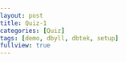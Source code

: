 ```yaml
---
layout: post
title: Quiz-1
categories: [Quiz]
tags: [demo, dbyll, dbtek, setup]
fullview: true
---
```


<!doctype html><html><head><link href="http://fonts.googleapis.com/css?family=Roboto:300&amp;lang=ko" rel="stylesheet" type="text/css"><style>a{color:#333333}body,table,div,ul,li{margin:0;padding:0}body{background-color:transparent;font-family:"Roboto",arial,sans-serif;font-weight:300;}</style><script>(function(){var d=this,e=function(a){var b=typeof a;if("object"==b)if(a){if(a instanceof Array)return"array";if(a instanceof Object)return b;var c=Object.prototype.toString.call(a);if("[object Window]"==c)return"object";if("[object Array]"==c||"number"==typeof a.length&&"undefined"!=typeof a.splice&&"undefined"!=typeof a.propertyIsEnumerable&&!a.propertyIsEnumerable("splice"))return"array";if("[object Function]"==c||"undefined"!=typeof a.call&&"undefined"!=typeof a.propertyIsEnumerable&&!a.propertyIsEnumerable("call"))return"function"}else return"null";else if("function"==b&&"undefined"==typeof a.call)return"object";return b};var g;e:{var h=d.navigator;if(h){var k=h.userAgent;if(k){g=k;break e}}g=""}var l=function(a){return-1!=g.indexOf(a)};var m=l("Opera")||l("OPR"),p=l("Trident")||l("MSIE"),q=l("Gecko")&&-1==g.toLowerCase().indexOf("webkit")&&!(l("Trident")||l("MSIE")),r=-1!=g.toLowerCase().indexOf("webkit");(function(){var a="",b;if(m&&d.opera)return a=d.opera.version,"function"==e(a)?a():a;q?b=/rv\:([^\);]+)(\)|;)/:p?b=/\b(?:MSIE|rv)[: ]([^\);]+)(\)|;)/:r&&(b=/WebKit\/(\S+)/);b&&(a=(a=b.exec(g))?a[1]:"");return p&&(b=(b=d.document)?b.documentMode:void 0,b>parseFloat(a))?String(b):a})();var s={};window.ss=function(a){void 0!==s[a]?s[a]++:s[a]=1;var b=document.getElementById(a),c=s[a];if(window.css)css(a,"nm",c,void 0,void 0);else if(b){a=b.href;var f=a.indexOf("&nm=");if(0>f)c=a+"&nm="+c;else var f=f+4,n=a.indexOf("&",f),c=0<=n?a.substring(0,f)+c+a.substring(n):a.substring(0,f)+c;b.href=2E3<c.length?a:c}};})();(function(){var d=this,e=function(a){var b=typeof a;if("object"==b)if(a){if(a instanceof Array)return"array";if(a instanceof Object)return b;var c=Object.prototype.toString.call(a);if("[object Window]"==c)return"object";if("[object Array]"==c||"number"==typeof a.length&&"undefined"!=typeof a.splice&&"undefined"!=typeof a.propertyIsEnumerable&&!a.propertyIsEnumerable("splice"))return"array";if("[object Function]"==c||"undefined"!=typeof a.call&&"undefined"!=typeof a.propertyIsEnumerable&&!a.propertyIsEnumerable("call"))return"function"}else return"null";else if("function"==b&&"undefined"==typeof a.call)return"object";return b};var f;n:{var g=d.navigator;if(g){var h=g.userAgent;if(h){f=h;break n}}f=""}var k=function(a){return-1!=f.indexOf(a)};var l=k("Opera")||k("OPR"),m=k("Trident")||k("MSIE"),q=k("Gecko")&&-1==f.toLowerCase().indexOf("webkit")&&!(k("Trident")||k("MSIE")),r=-1!=f.toLowerCase().indexOf("webkit");(function(){var a="",b;if(l&&d.opera)return a=d.opera.version,"function"==e(a)?a():a;q?b=/rv\:([^\);]+)(\)|;)/:m?b=/\b(?:MSIE|rv)[: ]([^\);]+)(\)|;)/:r&&(b=/WebKit\/(\S+)/);b&&(a=(a=b.exec(f))?a[1]:"");return m&&(b=(b=d.document)?b.documentMode:void 0,b>parseFloat(a))?String(b):a})();var s={},t=function(a,b){void 0!==s[a]||(s[a]=[]);var c=s[a][b];c||(s[a][b]=!0);if(!c)if(c=document.getElementById(a),window.css)css(a,"nb",b,!0,void 0);else if(c){var n=c.href,p=n+("&nb="+b);c.href=2E3<p.length?n:p}};window.cll=function(a,b){t(a,b||1)};window.clb=function(a){t(a,2)};window.clh=function(a,b){t(a,b||0)};})();(function(){var h=function(a,e,b,f,g){if(g)b=a+("&"+e+"="+b);else{var c="&"+e+"=",d=a.indexOf(c);0>d?b=a+c+b:(d+=c.length,c=a.indexOf("&",d),b=0<=c?a.substring(0,d)+b+a.substring(c):a.substring(0,d)+b)}return 2E3<b.length?void 0!==f?h(a,e,f,void 0,g):a:b};window.bgz=function(a){if(a=document.getElementById(a))a.href=h(a.href,"bg","10")};})();(function(){var d=this,e=function(a){var b=typeof a;if("object"==b)if(a){if(a instanceof Array)return"array";if(a instanceof Object)return b;var c=Object.prototype.toString.call(a);if("[object Window]"==c)return"object";if("[object Array]"==c||"number"==typeof a.length&&"undefined"!=typeof a.splice&&"undefined"!=typeof a.propertyIsEnumerable&&!a.propertyIsEnumerable("splice"))return"array";if("[object Function]"==c||"undefined"!=typeof a.call&&"undefined"!=typeof a.propertyIsEnumerable&&!a.propertyIsEnumerable("call"))return"function"}else return"null";else if("function"==b&&"undefined"==typeof a.call)return"object";return b};var g;e:{var h=d.navigator;if(h){var k=h.userAgent;if(k){g=k;break e}}g=""}var l=function(a){return-1!=g.indexOf(a)};var m=l("Opera")||l("OPR"),p=l("Trident")||l("MSIE"),q=l("Gecko")&&-1==g.toLowerCase().indexOf("webkit")&&!(l("Trident")||l("MSIE")),r=-1!=g.toLowerCase().indexOf("webkit");(function(){var a="",b;if(m&&d.opera)return a=d.opera.version,"function"==e(a)?a():a;q?b=/rv\:([^\);]+)(\)|;)/:p?b=/\b(?:MSIE|rv)[: ]([^\);]+)(\)|;)/:r&&(b=/WebKit\/(\S+)/);b&&(a=(a=b.exec(g))?a[1]:"");return p&&(b=(b=d.document)?b.documentMode:void 0,b>parseFloat(a))?String(b):a})();var s=[0,2,1],t=null;document.addEventListener&&document.addEventListener("mousedown",function(a){t=a},!0);window.mb=function(a){if(a){var b=window.event||t;if(b){var c;(c=b.which?1<<s[b.which-1]:b.button)&&b.shiftKey&&(c|=8);c&&b.altKey&&(c|=16);c&&b.ctrlKey&&(c|=32);if(c)if(window.css)css(a.id,"mb",c,void 0,void 0);else if(a){var b=a.href,f=b.indexOf("&mb=");if(0>f)c=b+"&mb="+c;else{var f=f+4,n=b.indexOf("&",f);c=0<=n?b.substring(0,f)+c+b.substring(n):b.substring(0,f)+c}a.href=2E3<c.length?b:c}}}};})();(function(){var c=function(a,e,h){var b=document;b.addEventListener?b.addEventListener(a,e,h||!1):b.attachEvent&&b.attachEvent("on"+a,e)};var d,f=!1,g=!1;c("mousedown",function(){f=!0});c("keydown",function(){g=!0});document.addEventListener&&c("click",function(a){d=a},!0);window.accbk=function(){var a=d?d:window.event;return a?f||g?!1:(a.preventDefault?a.preventDefault():a.returnValue=!1,!0):!1};})();function st(id) {var a = document.getElementById(id);if (a) {mb(a);}bgz(id);}function ha(a,x){  clh(a,x);if (accbk()) return;bgz(a);}function hb(u) {return bgy(u);}function ca(a) {clb(a,x);bgz(a);window.open(document.getElementById(a).href);}function ia(a,e,x) {if (accbk()) return;cll(a,x);bgz(a);}function ga(o,e,x) {if (document.getElementById) {var a=o.id.substring(1),p="",r="",g=e.target,t,f,h;if (g) {t=g.id;f=g.parentNode;if (f) {p=f.id;h=f.parentNode;if (h)r=h.id;}} else {h=e.srcElement;f=h.parentNode;if (f)p=f.id;t=h.id;}if (t==a||p==a||r==a)return true;ia(a,e,x);window.open(document.getElementById(a).href);}}</script><script type="text/javascript">document.ontouchmove = function(e) {e.preventDefault();}</script><script>(function(){var h,k=this,aa=function(a){var b=typeof a;if("object"==b)if(a){if(a instanceof Array)return"array";if(a instanceof Object)return b;var c=Object.prototype.toString.call(a);if("[object Window]"==c)return"object";if("[object Array]"==c||"number"==typeof a.length&&"undefined"!=typeof a.splice&&"undefined"!=typeof a.propertyIsEnumerable&&!a.propertyIsEnumerable("splice"))return"array";if("[object Function]"==c||"undefined"!=typeof a.call&&"undefined"!=typeof a.propertyIsEnumerable&&!a.propertyIsEnumerable("call"))return"function"}else return"null";else if("function"==b&&"undefined"==typeof a.call)return"object";return b},m=function(a){return"string"==typeof a},p=function(a){return"function"==aa(a)},ba=function(a,b,c){return a.call.apply(a.bind,arguments)},da=function(a,b,c){if(!a)throw Error();if(2<arguments.length){var d=Array.prototype.slice.call(arguments,2);return function(){var c=Array.prototype.slice.call(arguments);Array.prototype.unshift.apply(c,d);return a.apply(b,c)}}return function(){return a.apply(b,arguments)}},q=function(a,b,c){q=Function.prototype.bind&&-1!=Function.prototype.bind.toString().indexOf("native code")?ba:da;return q.apply(null,arguments)},ea=function(a,b){var c=Array.prototype.slice.call(arguments,1);return function(){var b=c.slice();b.push.apply(b,arguments);return a.apply(this,b)}},fa=function(a,b){var c=a.split("."),d=k;c[0]in d||!d.execScript||d.execScript("var "+c[0]);for(var e;c.length&&(e=c.shift());)c.length||void 0===b?d=d[e]?d[e]:d[e]={}:d[e]=b},s=function(a,b){function c(){}c.prototype=b.prototype;a.Fa=b.prototype;a.prototype=new c;a.Xa=function(a,c,f){return b.prototype[c].apply(a,Array.prototype.slice.call(arguments,2))}};var ja=String.prototype.trim?function(a){return a.trim()}:function(a){return a.replace(/^[\s\xa0]+|[\s\xa0]+$/g,"")},ka=function(a,b){return a<b?-1:a>b?1:0};var la=function(a){this.j=a||[]},ma=function(a){this.j=a||[]},na=function(a){this.j=a||[]},t=function(a){a=a.j[3];return null!=a?a:!1},oa=new ma,pa=function(a){return(a=a.j[5])?new ma(a):oa},qa=function(a){a=a.j[4];return null!=a?a:""};var u=Array.prototype,ra=u.indexOf?function(a,b,c){return u.indexOf.call(a,b,c)}:function(a,b,c){c=null==c?0:0>c?Math.max(0,a.length+c):c;if(m(a))return m(b)&&1==b.length?a.indexOf(b,c):-1;for(;c<a.length;c++)if(c in a&&a[c]===b)return c;return-1},sa=u.forEach?function(a,b,c){u.forEach.call(a,b,c)}:function(a,b,c){for(var d=a.length,e=m(a)?a.split(""):a,f=0;f<d;f++)f in e&&b.call(c,e[f],f,a)},ta=function(a){return u.concat.apply(u,arguments)},ua=function(a){var b=a.length;if(0<b){for(var c=Array(b),d=0;d<b;d++)c[d]=a[d];return c}return[]};var va=function(a){va[" "](a);return a};va[" "]=function(){};var wa=function(a,b){for(var c in a)b.call(void 0,a[c],c,a)},xa="constructor hasOwnProperty isPrototypeOf propertyIsEnumerable toLocaleString toString valueOf".split(" "),ya=function(a,b){for(var c,d,e=1;e<arguments.length;e++){d=arguments[e];for(c in d)a[c]=d[c];for(var f=0;f<xa.length;f++)c=xa[f],Object.prototype.hasOwnProperty.call(d,c)&&(a[c]=d[c])}};var v;i:{var za=k.navigator;if(za){var Aa=za.userAgent;if(Aa){v=Aa;break i}}v=""}var w=function(a){return-1!=v.indexOf(a)};var Ba=w("Opera")||w("OPR"),x=w("Trident")||w("MSIE"),y=w("Gecko")&&-1==v.toLowerCase().indexOf("webkit")&&!(w("Trident")||w("MSIE")),z=-1!=v.toLowerCase().indexOf("webkit"),Ca=v,Da=!!Ca&&-1!=Ca.indexOf("Android"),Ea=function(){var a=k.document;return a?a.documentMode:void 0},Fa=function(){var a="",b;if(Ba&&k.opera)return a=k.opera.version,p(a)?a():a;y?b=/rv\:([^\);]+)(\)|;)/:x?b=/\b(?:MSIE|rv)[: ]([^\);]+)(\)|;)/:z&&(b=/WebKit\/(\S+)/);b&&(a=(a=b.exec(v))?a[1]:"");return x&&(b=Ea(),b>parseFloat(a))?String(b):a}(),Ga={},A=function(a){var b;if(!(b=Ga[a])){b=0;for(var c=ja(String(Fa)).split("."),d=ja(String(a)).split("."),e=Math.max(c.length,d.length),f=0;0==b&&f<e;f++){var g=c[f]||"",l=d[f]||"",n=RegExp("(\\d*)(\\D*)","g"),r=RegExp("(\\d*)(\\D*)","g");do{var T=n.exec(g)||["","",""],U=r.exec(l)||["","",""];if(0==T[0].length&&0==U[0].length)break;b=ka(0==T[1].length?0:parseInt(T[1],10),0==U[1].length?0:parseInt(U[1],10))||ka(0==T[2].length,0==U[2].length)||ka(T[2],U[2])}while(0==b)}b=Ga[a]=0<=b}return b},Ha=k.document,Ia=Ha&&x?Ea()||("CSS1Compat"==Ha.compatMode?parseInt(Fa,10):5):void 0;var Ja=!x||x&&9<=Ia,Ka=x&&!A("9");!z||A("528");y&&A("1.9b")||x&&A("8")||Ba&&A("9.5")||z&&A("528");y&&!A("8")||x&&A("9");var La=function(){this.za=this.za;this.Ha=this.Ha};La.prototype.za=!1;var B=function(a,b){this.type=a;this.currentTarget=this.target=b;this.defaultPrevented=this.P=!1;this.ra=!0};B.prototype.preventDefault=function(){this.defaultPrevented=!0;this.ra=!1};var C=function(a,b){B.call(this,a?a.type:"");this.relatedTarget=this.currentTarget=this.target=null;this.charCode=this.keyCode=this.button=this.screenY=this.screenX=this.clientY=this.clientX=this.offsetY=this.offsetX=0;this.metaKey=this.shiftKey=this.altKey=this.ctrlKey=!1;this.Aa=this.state=null;if(a){var c=this.type=a.type;this.target=a.target||a.srcElement;this.currentTarget=b;var d=a.relatedTarget;if(d){if(y){var e;i:{try{va(d.nodeName);e=!0;break i}catch(f){}e=!1}e||(d=null)}}else"mouseover"==c?d=a.fromElement:"mouseout"==c&&(d=a.toElement);this.relatedTarget=d;this.offsetX=z||void 0!==a.offsetX?a.offsetX:a.layerX;this.offsetY=z||void 0!==a.offsetY?a.offsetY:a.layerY;this.clientX=void 0!==a.clientX?a.clientX:a.pageX;this.clientY=void 0!==a.clientY?a.clientY:a.pageY;this.screenX=a.screenX||0;this.screenY=a.screenY||0;this.button=a.button;this.keyCode=a.keyCode||0;this.charCode=a.charCode||("keypress"==c?a.keyCode:0);this.ctrlKey=a.ctrlKey;this.altKey=a.altKey;this.shiftKey=a.shiftKey;this.metaKey=a.metaKey;this.state=a.state;this.Aa=a;a.defaultPrevented&&this.preventDefault()}};s(C,B);C.prototype.preventDefault=function(){C.Fa.preventDefault.call(this);var a=this.Aa;if(a.preventDefault)a.preventDefault();else if(a.returnValue=!1,Ka)try{if(a.ctrlKey||112<=a.keyCode&&123>=a.keyCode)a.keyCode=-1}catch(b){}};var D="closure_listenable_"+(1E6*Math.random()|0),Ma=0;var Na=function(a,b,c,d,e){this.J=a;this.Y=null;this.src=b;this.type=c;this.T=!!d;this.W=e;this.key=++Ma;this.L=this.V=!1},Oa=function(a){a.L=!0;a.J=null;a.Y=null;a.src=null;a.W=null};var E=function(a){this.src=a;this.o={};this.Z=0};E.prototype.add=function(a,b,c,d,e){var f=a.toString();a=this.o[f];a||(a=this.o[f]=[],this.Z++);var g=Pa(a,b,d,e);-1<g?(b=a[g],c||(b.V=!1)):(b=new Na(b,this.src,f,!!d,e),b.V=c,a.push(b));return b};E.prototype.remove=function(a,b,c,d){a=a.toString();if(!(a in this.o))return!1;var e=this.o[a];b=Pa(e,b,c,d);return-1<b?(Oa(e[b]),u.splice.call(e,b,1),0==e.length&&(delete this.o[a],this.Z--),!0):!1};var Qa=function(a,b){var c=b.type;if(c in a.o){var d=a.o[c],e=ra(d,b),f;(f=0<=e)&&u.splice.call(d,e,1);f&&(Oa(b),0==a.o[c].length&&(delete a.o[c],a.Z--))}};E.prototype.oa=function(a,b,c,d){a=this.o[a.toString()];var e=-1;a&&(e=Pa(a,b,c,d));return-1<e?a[e]:null};var Pa=function(a,b,c,d){for(var e=0;e<a.length;++e){var f=a[e];if(!f.L&&f.J==b&&f.T==!!c&&f.W==d)return e}return-1};var Ra="closure_lm_"+(1E6*Math.random()|0),Sa={},Ta=0,Ua=function(a,b,c,d,e){if("array"==aa(b))for(var f=0;f<b.length;f++)Ua(a,b[f],c,d,e);else if(c=Va(c),a&&a[D])a.listen(b,c,d,e);else{if(!b)throw Error("Invalid event type");var f=!!d,g=Wa(a);g||(a[Ra]=g=new E(a));c=g.add(b,c,!1,d,e);c.Y||(d=Xa(),c.Y=d,d.src=a,d.J=c,a.addEventListener?a.addEventListener(b.toString(),d,f):a.attachEvent(Ya(b.toString()),d),Ta++)}},Xa=function(){var a=Za,b=Ja?function(c){return a.call(b.src,b.J,c)}:function(c){c=a.call(b.src,b.J,c);if(!c)return c};return b},$a=function(a,b,c,d,e){if("array"==aa(b))for(var f=0;f<b.length;f++)$a(a,b[f],c,d,e);else c=Va(c),a&&a[D]?a.unlisten(b,c,d,e):a&&(a=Wa(a))&&(b=a.oa(b,c,!!d,e))&&ab(b)},ab=function(a){if("number"!=typeof a&&a&&!a.L){var b=a.src;if(b&&b[D])Qa(b.N,a);else{var c=a.type,d=a.Y;b.removeEventListener?b.removeEventListener(c,d,a.T):b.detachEvent&&b.detachEvent(Ya(c),d);Ta--;(c=Wa(b))?(Qa(c,a),0==c.Z&&(c.src=null,b[Ra]=null)):Oa(a)}}},Ya=function(a){return a in Sa?Sa[a]:Sa[a]="on"+a},cb=function(a,b,c,d){var e=1;if(a=Wa(a))if(b=a.o[b.toString()])for(b=b.concat(),a=0;a<b.length;a++){var f=b[a];f&&f.T==c&&!f.L&&(e&=!1!==bb(f,d))}return Boolean(e)},bb=function(a,b){var c=a.J,d=a.W||a.src;a.V&&ab(a);return c.call(d,b)},Za=function(a,b){if(a.L)return!0;if(!Ja){var c;if(!(c=b))i:{c=["window","event"];for(var d=k,e;e=c.shift();)if(null!=d[e])d=d[e];else{c=null;break i}c=d}e=c;c=new C(e,this);d=!0;if(!(0>e.keyCode||void 0!=e.returnValue)){i:{var f=!1;if(0==e.keyCode)try{e.keyCode=-1;break i}catch(g){f=!0}if(f||void 0==e.returnValue)e.returnValue=!0}e=[];for(f=c.currentTarget;f;f=f.parentNode)e.push(f);for(var f=a.type,l=e.length-1;!c.P&&0<=l;l--)c.currentTarget=e[l],d&=cb(e[l],f,!0,c);for(l=0;!c.P&&l<e.length;l++)c.currentTarget=e[l],d&=cb(e[l],f,!1,c)}return d}return bb(a,new C(b,this))},Wa=function(a){a=a[Ra];return a instanceof E?a:null},db="__closure_events_fn_"+(1E9*Math.random()>>>0),Va=function(a){if(p(a))return a;a[db]||(a[db]=function(b){return a.handleEvent(b)});return a[db]};var F=function(){La.call(this);this.N=new E(this);this.Da=this;this.ya=null};s(F,La);F.prototype[D]=!0;h=F.prototype;h.addEventListener=function(a,b,c,d){Ua(this,a,b,c,d)};h.removeEventListener=function(a,b,c,d){$a(this,a,b,c,d)};h.dispatchEvent=function(a){var b,c=this.ya;if(c)for(b=[];c;c=c.ya)b.push(c);var c=this.Da,d=a.type||a;if(m(a))a=new B(a,c);else if(a instanceof B)a.target=a.target||c;else{var e=a;a=new B(d,c);ya(a,e)}var e=!0,f;if(b)for(var g=b.length-1;!a.P&&0<=g;g--)f=a.currentTarget=b[g],e=G(f,d,!0,a)&&e;a.P||(f=a.currentTarget=c,e=G(f,d,!0,a)&&e,a.P||(e=G(f,d,!1,a)&&e));if(b)for(g=0;!a.P&&g<b.length;g++)f=a.currentTarget=b[g],e=G(f,d,!1,a)&&e;return e};h.listen=function(a,b,c,d){return this.N.add(String(a),b,!1,c,d)};h.unlisten=function(a,b,c,d){return this.N.remove(String(a),b,c,d)};var G=function(a,b,c,d){b=a.N.o[String(b)];if(!b)return!0;b=b.concat();for(var e=!0,f=0;f<b.length;++f){var g=b[f];if(g&&!g.L&&g.T==c){var l=g.J,n=g.W||g.src;g.V&&Qa(a.N,g);e=!1!==l.call(n,d)&&e}}return e&&0!=d.ra};F.prototype.oa=function(a,b,c,d){return this.N.oa(String(a),b,c,d)};var H=function(a,b,c,d){a.addEventListener?a.addEventListener(b,c,d||!1):a.attachEvent&&a.attachEvent("on"+b,c)},eb=function(a,b,c,d){a.removeEventListener?a.removeEventListener(b,c,d||!1):a.detachEvent&&a.detachEvent("on"+b,c)};var fb=function(a,b){var c=window;c.google_image_requests||(c.google_image_requests=[]);var d=c.document.createElement("img");if(b){var e=function(){b();eb(d,"load",e);eb(d,"error",e)};H(d,"load",e);H(d,"error",e)}d.src=a;c.google_image_requests.push(d)};var gb=window;var ib=function(a,b,c,d,e,f){var g;if(document.createEvent)g=document.createEvent("MouseEvents"),g.initMouseEvent(b,!0,!0,null,0,0,0,0,0,d,!1,e,f,c,null);else if(document.createEventObject)g=document.createEventObject(),g.Sa="on"+b,g.button=c,g.ctrlKey=d,g.shiftKey=e,g.metaKey=f;else return!1;document.createEvent?a.dispatchEvent(g):a.fireEvent(g.Sa,g);return!0},jb=function(a){a.preventDefault?a.preventDefault():a.returnValue=!1};var kb=function(a){k.setTimeout(function(){throw a;},0)},lb,nb=function(){var a=k.MessageChannel;"undefined"===typeof a&&"undefined"!==typeof window&&window.postMessage&&window.addEventListener&&(a=function(){var a=document.createElement("iframe");a.style.display="none";a.src="";document.documentElement.appendChild(a);var b=a.contentWindow,a=b.document;a.open();a.write("");a.close();var c="callImmediate"+Math.random(),d="file:"==b.location.protocol?"*":b.location.protocol+"//"+b.location.host,a=q(function(a){if(("*"==d||a.origin==d)&&a.data==c)this.port1.onmessage()},this);b.addEventListener("message",a,!1);this.port1={};this.port2={postMessage:function(){b.postMessage(c,d)}}});if("undefined"!==typeof a&&!w("Trident")&&!w("MSIE")){var b=new a,c={},d=c;b.port1.onmessage=function(){if(void 0!==c.next){c=c.next;var a=c.Ba;c.Ba=null;a()}};return function(a){d.next={Ba:a};d=d.next;b.port2.postMessage(0)}}return"undefined"!==typeof document&&"onreadystatechange"in document.createElement("script")?function(a){var b=document.createElement("script");b.onreadystatechange=function(){b.onreadystatechange=null;b.parentNode.removeChild(b);b=null;a();a=null};document.documentElement.appendChild(b)}:function(a){k.setTimeout(a,0)}};var tb=function(a,b){ob||pb();qb||(ob(),qb=!0);rb.push(new sb(a,b))},ob,pb=function(){if(k.Promise&&k.Promise.resolve){var a=k.Promise.resolve();ob=function(){a.then(ub)}}else ob=function(){var a=ub;!p(k.setImmediate)||k.Window&&k.Window.prototype.setImmediate==k.setImmediate?(lb||(lb=nb()),lb(a)):k.setImmediate(a)}},qb=!1,rb=[],ub=function(){for(;rb.length;){var a=rb;rb=[];for(var b=0;b<a.length;b++){var c=a[b];try{c.Ua.call(c.scope)}catch(d){kb(d)}}}qb=!1},sb=function(a,b){this.Ua=a;this.scope=b};var J=function(a,b){this.B=0;this.sa=void 0;this.C=this.ta=null;this.$=this.la=!1;try{var c=this;a.call(b,function(a){I(c,2,a)},function(a){I(c,3,a)})}catch(d){I(this,3,d)}},vb=function(a){return new J(function(b,c){a.length||b(void 0);for(var d=0,e;e=a[d];d++)e.then(b,c)})},wb=function(a){return new J(function(b,c){var d=a.length,e=[];if(d)for(var f=function(a,c){d--;e[a]=c;0==d&&b(e)},g=function(a){c(a)},l=0,n;n=a[l];l++)n.then(ea(f,l),g);else b(e)})};J.prototype.then=function(a,b,c){return xb(this,p(a)?a:null,p(b)?b:null,c)};J.prototype.then=J.prototype.then;J.prototype.$goog_Thenable=!0;var zb=function(a,b){a.C&&a.C.length||2!=a.B&&3!=a.B||yb(a);a.C||(a.C=[]);a.C.push(b)},xb=function(a,b,c,d){var e={na:null,ua:null,va:null};e.na=new J(function(a,g){e.ua=b?function(c){try{var e=b.call(d,c);a(e)}catch(r){g(r)}}:a;e.va=c?function(b){try{var e=c.call(d,b);a(e)}catch(r){g(r)}}:g});e.na.ta=a;zb(a,e);return e.na};J.prototype.wa=function(a){this.B=0;I(this,2,a)};J.prototype.xa=function(a){this.B=0;I(this,3,a)};var I=function(a,b,c){if(0==a.B){if(a==c)b=3,c=new TypeError("Promise cannot resolve to itself");else{var d;if(c)try{d=!!c.$goog_Thenable}catch(e){d=!1}else d=!1;if(d){a.B=1;c.then(a.wa,a.xa,a);return}d=typeof c;if("object"==d&&null!=c||"function"==d)try{var f=c.then;if(p(f)){Ab(a,c,f);return}}catch(g){b=3,c=g}}a.sa=c;a.B=b;yb(a);3!=b||Bb(a,c)}},Ab=function(a,b,c){a.B=1;var d=!1,e=function(b){d||(d=!0,a.wa(b))},f=function(b){d||(d=!0,a.xa(b))};try{c.call(b,e,f)}catch(g){f(g)}},yb=function(a){a.la||(a.la=!0,tb(a.Ga,a))};J.prototype.Ga=function(){for(;this.C&&this.C.length;){var a=this.C;this.C=[];for(var b=0;b<a.length;b++){var c=a[b],d=this.sa;if(2==this.B)c.ua(d);else{for(var e=void 0,e=this;e&&e.$;e=e.ta)e.$=!1;c.va(d)}}}this.la=!1};var Bb=function(a,b){a.$=!0;tb(function(){a.$&&Cb.call(null,b)})},Cb=kb;!y&&!x||x&&x&&9<=Ia||y&&A("1.9.1");x&&A("9");var Db=function(a,b,c){var d=document;c=c||d;var e=a&&"*"!=a?a.toUpperCase():"";if(c.querySelectorAll&&c.querySelector&&(e||b))return c.querySelectorAll(e+(b?"."+b:""));if(b&&c.getElementsByClassName){a=c.getElementsByClassName(b);if(e){c={};for(var f=d=0,g;g=a[f];f++)e==g.nodeName&&(c[d++]=g);c.length=d;return c}return a}a=c.getElementsByTagName(e||"*");if(b){c={};for(f=d=0;g=a[f];f++){var e=g.className,l;if(l="function"==typeof e.split)l=0<=ra(e.split(/\s+/),b);l&&(c[d++]=g)}c.length=d;return c}return a};var Eb=function(a,b,c){var d="mouseenter_custom"==b,e=K(b);return function(f){f||(f=window.event);if(f.type==e){if("mouseenter_custom"==b||"mouseleave_custom"==b){var g;if(g=d?f.relatedTarget||f.fromElement:f.relatedTarget||f.toElement)for(var l=0;l<a.length;l++){var n;n=a[l];var r=g;if(n.contains&&1==r.nodeType)n=n==r||n.contains(r);else if("undefined"!=typeof n.compareDocumentPosition)n=n==r||Boolean(n.compareDocumentPosition(r)&16);else{for(;r&&n!=r;)r=r.parentNode;n=r==n}if(n)return}}c(f)}}},K=function(a){return"mouseenter_custom"==a?"mouseover":"mouseleave_custom"==a?"mouseout":a};var Fb=function(a,b,c,d,e){if(e)c=a+("&"+b+"="+c);else{var f="&"+b+"=",g=a.indexOf(f);0>g?c=a+f+c:(g+=f.length,f=a.indexOf("&",g),c=0<=f?a.substring(0,g)+c+a.substring(f):a.substring(0,g)+c)}return 2E3<c.length?void 0!==d?Fb(a,b,d,void 0,e):a:c};var Gb="StopIteration"in k?k.StopIteration:Error("StopIteration"),Hb=function(){};Hb.prototype.next=function(){throw Gb;};Hb.prototype.Ra=function(){return this};var L=function(a,b){this.s={};this.l=[];this.X=this.k=0;var c=arguments.length;if(1<c){if(c%2)throw Error("Uneven number of arguments");for(var d=0;d<c;d+=2)this.set(arguments[d],arguments[d+1])}else if(a){var e;if(a instanceof L)e=a.R(),d=a.K();else{var c=[],f=0;for(e in a)c[f++]=e;e=c;c=[];f=0;for(d in a)c[f++]=a[d];d=c}for(c=0;c<e.length;c++)this.set(e[c],d[c])}};L.prototype.K=function(){Ib(this);for(var a=[],b=0;b<this.l.length;b++)a.push(this.s[this.l[b]]);return a};L.prototype.R=function(){Ib(this);return this.l.concat()};L.prototype.S=function(a){return M(this.s,a)};L.prototype.remove=function(a){return M(this.s,a)?(delete this.s[a],this.k--,this.X++,this.l.length>2*this.k&&Ib(this),!0):!1};var Ib=function(a){if(a.k!=a.l.length){for(var b=0,c=0;b<a.l.length;){var d=a.l[b];M(a.s,d)&&(a.l[c++]=d);b++}a.l.length=c}if(a.k!=a.l.length){for(var e={},c=b=0;b<a.l.length;)d=a.l[b],M(e,d)||(a.l[c++]=d,e[d]=1),b++;a.l.length=c}};h=L.prototype;h.get=function(a,b){return M(this.s,a)?this.s[a]:b};h.set=function(a,b){M(this.s,a)||(this.k++,this.l.push(a),this.X++);this.s[a]=b};h.forEach=function(a,b){for(var c=this.R(),d=0;d<c.length;d++){var e=c[d],f=this.get(e);a.call(b,f,e,this)}};h.clone=function(){return new L(this)};h.Ra=function(a){Ib(this);var b=0,c=this.l,d=this.s,e=this.X,f=this,g=new Hb;g.next=function(){for(;;){if(e!=f.X)throw Error("The map has changed since the iterator was created");if(b>=c.length)throw Gb;var g=c[b++];return a?g:d[g]}};return g};var M=function(a,b){return Object.prototype.hasOwnProperty.call(a,b)};var Jb=/^(?:([^:/?#.]+):)?(?:\/\/(?:([^/?#]*)@)?([^/#?]*?)(?::([0-9]+))?(?=[/#?]|$))?([^?#]+)?(?:\?([^#]*))?(?:#(.*))?$/,Lb=function(a){if(Kb){Kb=!1;var b=k.location;if(b){var c=b.href;if(c&&(c=(c=Lb(c)[3]||null)?decodeURI(c):c)&&c!=b.hostname)throw Kb=!0,Error();}}return a.match(Jb)},Kb=z;var N=function(a,b){var c;if(a instanceof N)this.m=void 0!==b?b:a.m,Mb(this,a.F),c=a.I,O(this),this.I=c,Nb(this,a.G),Ob(this,a.M),c=a.q,O(this),this.q=c,Pb(this,a.v.clone()),c=a.H,O(this),this.H=c;else if(a&&(c=Lb(String(a)))){this.m=!!b;Mb(this,c[1]||"",!0);var d=c[2]||"";O(this);this.I=P(d);Nb(this,c[3]||"",!0);Ob(this,c[4]);d=c[5]||"";O(this);this.q=P(d,!0);Pb(this,c[6]||"",!0);c=c[7]||"";O(this);this.H=P(c)}else this.m=!!b,this.v=new Q(null,0,this.m)};h=N.prototype;h.F="";h.I="";h.G="";h.M=null;h.q="";h.H="";h.Va=!1;h.m=!1;h.toString=function(){var a=[],b=this.F;b&&a.push(Qb(b,Rb,!0),":");if(b=this.G){a.push("//");var c=this.I;c&&a.push(Qb(c,Rb,!0),"@");a.push(encodeURIComponent(String(b)).replace(/%25([0-9a-fA-F]{2})/g,"%$1"));b=this.M;null!=b&&a.push(":",String(b))}if(b=this.q)this.G&&"/"!=b.charAt(0)&&a.push("/"),a.push(Qb(b,"/"==b.charAt(0)?Sb:Tb,!0));(b=this.v.toString())&&a.push("?",b);(b=this.H)&&a.push("#",Qb(b,Ub));return a.join("")};h.resolve=function(a){var b=this.clone(),c=!!a.F;c?Mb(b,a.F):c=!!a.I;if(c){var d=a.I;O(b);b.I=d}else c=!!a.G;c?Nb(b,a.G):c=null!=a.M;d=a.q;if(c)Ob(b,a.M);else if(c=!!a.q){if("/"!=d.charAt(0))if(this.G&&!this.q)d="/"+d;else{var e=b.q.lastIndexOf("/");-1!=e&&(d=b.q.substr(0,e+1)+d)}e=d;if(".."==e||"."==e)d="";else if(-1!=e.indexOf("./")||-1!=e.indexOf("/.")){for(var d=0==e.lastIndexOf("/",0),e=e.split("/"),f=[],g=0;g<e.length;){var l=e[g++];"."==l?d&&g==e.length&&f.push(""):".."==l?((1<f.length||1==f.length&&""!=f[0])&&f.pop(),d&&g==e.length&&f.push("")):(f.push(l),d=!0)}d=f.join("/")}else d=e}c?(O(b),b.q=d):c=""!==a.v.toString();c?Pb(b,P(a.v.toString())):c=!!a.H;c&&(a=a.H,O(b),b.H=a);return b};h.clone=function(){return new N(this)};var Mb=function(a,b,c){O(a);a.F=c?P(b,!0):b;a.F&&(a.F=a.F.replace(/:$/,""))},Nb=function(a,b,c){O(a);a.G=c?P(b,!0):b},Ob=function(a,b){O(a);if(b){b=Number(b);if(isNaN(b)||0>b)throw Error("Bad port number "+b);a.M=b}else a.M=null},Pb=function(a,b,c){O(a);b instanceof Q?(a.v=b,a.v.ma(a.m)):(c||(b=Qb(b,Vb)),a.v=new Q(b,0,a.m))},O=function(a){if(a.Va)throw Error("Tried to modify a read-only Uri");};N.prototype.ma=function(a){this.m=a;this.v&&this.v.ma(a);return this};var P=function(a,b){return a?b?decodeURI(a):decodeURIComponent(a):""},Qb=function(a,b,c){return m(a)?(a=encodeURI(a).replace(b,Wb),c&&(a=a.replace(/%25([0-9a-fA-F]{2})/g,"%$1")),a):null},Wb=function(a){a=a.charCodeAt(0);return"%"+(a>>4&15).toString(16)+(a&15).toString(16)},Rb=/[#\/\?@]/g,Tb=/[\#\?:]/g,Sb=/[\#\?]/g,Vb=/[\#\?@]/g,Ub=/#/g,Q=function(a,b,c){this.n=a||null;this.m=!!c},S=function(a){if(!a.i&&(a.i=new L,a.k=0,a.n))for(var b=a.n.split("&"),c=0;c<b.length;c++){var d=b[c].indexOf("="),e=null,f=null;0<=d?(e=b[c].substring(0,d),f=b[c].substring(d+1)):e=b[c];e=decodeURIComponent(e.replace(/\+/g," "));e=R(a,e);a.add(e,f?decodeURIComponent(f.replace(/\+/g," ")):"")}};h=Q.prototype;h.i=null;h.k=null;h.add=function(a,b){S(this);this.n=null;a=R(this,a);var c=this.i.get(a);c||this.i.set(a,c=[]);c.push(b);this.k++;return this};h.remove=function(a){S(this);a=R(this,a);return this.i.S(a)?(this.n=null,this.k-=this.i.get(a).length,this.i.remove(a)):!1};h.S=function(a){S(this);a=R(this,a);return this.i.S(a)};h.R=function(){S(this);for(var a=this.i.K(),b=this.i.R(),c=[],d=0;d<b.length;d++)for(var e=a[d],f=0;f<e.length;f++)c.push(b[d]);return c};h.K=function(a){S(this);var b=[];if(m(a))this.S(a)&&(b=ta(b,this.i.get(R(this,a))));else{a=this.i.K();for(var c=0;c<a.length;c++)b=ta(b,a[c])}return b};h.set=function(a,b){S(this);this.n=null;a=R(this,a);this.S(a)&&(this.k-=this.i.get(a).length);this.i.set(a,[b]);this.k++;return this};h.get=function(a,b){var c=a?this.K(a):[];return 0<c.length?String(c[0]):b};h.toString=function(){if(this.n)return this.n;if(!this.i)return"";for(var a=[],b=this.i.R(),c=0;c<b.length;c++)for(var d=b[c],e=encodeURIComponent(String(d)),d=this.K(d),f=0;f<d.length;f++){var g=e;""!==d[f]&&(g+="="+encodeURIComponent(String(d[f])));a.push(g)}return this.n=a.join("&")};h.clone=function(){var a=new Q;a.n=this.n;this.i&&(a.i=this.i.clone(),a.k=this.k);return a};var R=function(a,b){var c=String(b);a.m&&(c=c.toLowerCase());return c};Q.prototype.ma=function(a){a&&!this.m&&(S(this),this.n=null,this.i.forEach(function(a,c){var d=c.toLowerCase();c!=d&&(this.remove(c),this.remove(d),0<a.length&&(this.n=null,this.i.set(R(this,d),ua(a)),this.k+=a.length))},this));this.m=a};var Xb;Xb=!1;var V=v;V&&(-1!=V.indexOf("Firefox")||-1!=V.indexOf("Camino")||-1!=V.indexOf("iPhone")||-1!=V.indexOf("iPod")||-1!=V.indexOf("iPad")||-1!=V.indexOf("Chrome")||-1!=V.indexOf("Android")&&(Xb=!0));var Yb=Xb;var W={$a:0,Qa:1,URL:2,Ya:3,Ia:4,Pa:5,Oa:7,La:8,Ka:9,Na:6,bb:10,fb:11,eb:12,ab:13,Ja:14,Ma:15,gb:16,ib:17,Za:18,cb:1E3},Zb=[W.Qa,W.URL,W.Ia,W.Pa,W.Oa,W.La,W.Ka,W.Na,W.Ja,W.Ma];var $b=function(a,b,c,d){b=c(d,b);if(!(b instanceof Array))return a;sa(b,function(b){if(2!==b.length&&3!==b.length)return a;a=Fb(a,b[0],b[1],b[2],!0)});return a},ac=function(a,b,c){if(window.ona){jb(a);a=b.href;i:{if(window.ona){if(c.match(/itunes[.]apple[.]com/)){if(window.onc)window.onc(a),window.ona(c);else window.ona(a);c=!0;break i}c=a;if(c.match(/market[.]android[.]com|play[.]google[.]com/)&&c.match(/[\?&]sa=L/)&&!c.match(/googleadservices[.]com/)){var d=window.location.host;if(d){b=1;for(var e=d.split(":"),d=[];0<b&&e.length;)d.push(e.shift()),b--;e.length&&d.push(e.join(":"));b=d[0];d=d[1];c=new N(c);Nb(c,b);Ob(c,d);c=c.toString()}c=c.replace("?","?"+encodeURIComponent("rct")+"="+encodeURIComponent("j")+"&");b=new XMLHttpRequest;b.open("GET",c,!1);b.send();b.responseText&&(b=b.responseText.match(/URL=\'([^\']*)\'/),1<b.length&&(c=b[1].replace(/&amp;/g,"&")));c=Yb||Da?c.replace(/https?:\/\/(market.android.com|play.google.com\/store\/apps)\//,"market://"):c}else c=null;if(c){window.ona(c);c=!0;break i}}c=!1}if(!c)window.ona(a)}};var X=function(a){this.ba=a;this.fa=[];this.U=[];this.da={};this.h={};this.pa=1;this.O="data-original-click-url";this.ja="data-landing-url";this.w={};this.ka=!1};X.prototype.registerBeaconUrlBuilder=function(a){this.U.push(a)};var bc=function(a,b,c){var d=b=b.getAttribute(a.O);if(d)for(var e=0;e<a.fa.length;e++)d=$b(d,b,a.fa[e],c);return d},cc=function(a,b,c,d){if(0!=a.U.length){jb(d);for(var e=[],f=0;f<a.U.length;f++){var g=a.U[f](c);if(g){var l=new J(function(a){fb(g,a)});e.push(l)}}c=wb(e);e=new J(function(a){window.setTimeout(a,2E3)});vb([c,e]).then(q(X.prototype.Ea,a,b,d))}};X.prototype.Ea=function(a,b){this.ka=!0;var c=!1;b.target&&(c=ib(b.target,"click",b.button,b.ctrlKey,b.shiftKey,b.metaKey));a.href&&!c&&(gb.top.location=a.href)};X.prototype.Ca=function(a,b,c,d){if(this.ka)this.ka=!1;else{d||(d=window.event);wa(this.h[c][b],function(a){a(d)});var e=bc(this,a,d.type);e&&(this.w[b]?a.ping=e:a.href=e);"click"==c&&cc(this,a,b,d);"click"!=c||d.defaultPrevented||ac(d,a,qa(this.ba))}};var dc=function(a,b,c,d){a.h[d]||(a.h[d]={});a.h[d][c]||(a.h[d][c]={});a=q(a.Ca,a,b,c,d);H(b,d,a,void 0)};h=X.prototype;h.aa=function(a,b){for(var c=0;c<a.length;c++){var d=a[c];d.setAttribute(this.O,d.href);dc(this,d,b,"mousedown");dc(this,d,b,"click")}this.da[b]=!0};h.usePingClickTracking=function(a,b){this.w[b]=!0;for(var c=0;c<a.length;c++){var d=a[c];d.ping&&(d.setAttribute(this.O,d.ping),d.setAttribute(this.ja,d.href))}};h.disablePingClickTracking=function(a,b){if(!(b in this.w)){this.w[b]=!1;for(var c=0;c<a.length;c++){var d=a[c];d.ping&&(d.setAttribute(this.O,d.ping),d.href=d.ping,d.removeAttribute("ping"))}}};h.suspendPingClickTracking=function(a,b){if(this.w[b]){this.w[b]=!1;for(var c=0;c<a.length;c++){var d=a[c];d.getAttribute(this.ja)&&(d.href=d.getAttribute(this.O),d.removeAttribute("ping"))}}};h.restorePingClickTracking=function(a,b){if(b in this.w&&!this.w[b]){this.w[b]=!0;for(var c=0;c<a.length;c++){var d=a[c],e=d.getAttribute(this.ja);e&&(d.ping=d.getAttribute(this.O),d.href=e)}}};var ec="undefined"!=typeof DOMTokenList,fc=function(a,b){if(ec){var c=a.classList;0==c.contains(b)&&c.toggle(b)}else if(c=a.className){for(var c=c.split(/\s+/),d=!1,e=0;e<c.length&&!d;++e)d=c[e]==b;d||(c.push(b),a.className=c.join(" "))}else a.className=b},gc=function(a,b){if(ec){var c=a.classList;1==c.contains(b)&&c.toggle(b)}else if((c=a.className)&&!(0>c.indexOf(b))){for(var c=c.split(/\s+/),d=0;d<c.length;++d)c[d]==b&&c.splice(d--,1);a.className=c.join(" ")}};var Y=function(a,b,c){this.g=a;this.g[0]=[b];this.Q=b.style.display;this.t=new X(c);this.ba=c};h=Y.prototype;h.hide=function(){for(var a=this.g[0],b=0;b<a.length;b++)a[b].style.display="none"};h.reset=function(){for(var a=this.g[0],b=0;b<a.length;b++)a[b].style.display=this.Q};h.has=function(a){return(a=this.g[a])&&0<a.length};h.listen=function(a,b,c){var d=this.g[a];if(d){var e=this.t,f=K(b),g=("click"==b||"mousedown"==b)&&e.da[a],l=Eb(d,b,ea(c,a,this));e.h[f]||(e.h[f]={});e.h[f][a]||(e.h[f][a]={});var n=e.pa;e.h[f][a][n]=l;e.pa=n+1;if(!g)for(e=0;e<d.length;e++)H(d[e],f,l,void 0);c.A||(c.A={});c.A[b]||(c.A[b]={});c.A[b][a]=n}};h.unlisten=function(a,b,c){var d;if(c.A&&c.A[b]&&c.A[b][a]){var e=c.A[b][a];delete c.A[b][a];d=e}else d=-1;if(c=this.g[a]){var f=this.t,e=K(b);b=("click"==b||"mousedown"==b)&&f.da[a];if(f.h[e]&&f.h[e][a]){var g=f.h[e][a][d];delete f.h[e][a][d];a=g}else a=null;if(a&&!b)for(b=0;b<c.length;b++)eb(c[b],e,a,void 0)}};h.dispatchMouseEvent=function(a,b,c,d,e,f){if(a=this.g[a])for(var g=0;g<a.length;g++){var l=b,l=K(l);ib(a[g],l,c,d,e,f)}};h.registerClickUrlModifier=function(a){this.t.fa.push(a)};h.registerBeaconUrlBuilder=function(a){this.t.registerBeaconUrlBuilder(a)};h.modifyCssClass=function(a,b,c){if(b&&(a=this.g[a]))for(var d=0;d<a.length;d++)(c?gc:fc)(a[d],b)};h.getAttribute=function(a,b){var c=this.g[a];if(c&&b)for(var d=0;d<c.length;d++){var e=c[d].getAttribute(b);if(e)return e}return null};h.setAttribute=function(a,b,c){(a=this.g[a])&&0<a.length&&b&&a[0].setAttribute(b,c)};h.removeAttribute=function(a,b){var c=this.g[a];c&&0<c.length&&b&&c[0].removeAttribute(b)};h.addScroller=function(a,b){var c=this.g[a];if(window.CreateScrollerForElement)for(var d=0;d<c.length;d++){var e=c[d];if(e)for(var d=b,f=e||document,e=f.querySelectorAll&&f.querySelector?f.querySelectorAll("."+d):Db("*",d,e),d=0;d<e.length;d++)window.CreateScrollerForElement(e[d],!1,!0,!0)}};h.getBoundingClientRect=function(a){return(a=this.g[a])?a[0].getBoundingClientRect():{}};h.forEachAdPiece=function(a){var b=this.g;wa(W,function(c){b[c]&&0<b[c].length&&a(c)})};h.aa=function(a){this.g[a]&&this.t.aa(this.g[a],a)};h.usePingClickTracking=function(a){this.g[a]&&this.t.usePingClickTracking(this.g[a],a)};h.disablePingClickTracking=function(a){this.g[a]&&this.t.disablePingClickTracking(this.g[a],a)};h.suspendPingClickTracking=function(a){this.g[a]&&this.t.suspendPingClickTracking(this.g[a],a)};h.restorePingClickTracking=function(a){this.g[a]&&this.t.restorePingClickTracking(this.g[a],a)};h.hasHref=function(a){a=this.g[a];if(!a)return!1;for(var b=0;b<a.length;b++)if(!a[b].href)return!1;return!0};h.creativeConversionUrl=function(){var a=this.ba.j[5];return null!=a?a:""};Y.prototype.modifyCssClass=Y.prototype.modifyCssClass;Y.prototype.has=Y.prototype.has;Y.prototype.listen=Y.prototype.listen;Y.prototype.unlisten=Y.prototype.unlisten;Y.prototype.dispatchMouseEvent=Y.prototype.dispatchMouseEvent;Y.prototype.registerClickUrlModifier=Y.prototype.registerClickUrlModifier;Y.prototype.usePingClickTracking=Y.prototype.usePingClickTracking;Y.prototype.disablePingClickTracking=Y.prototype.disablePingClickTracking;Y.prototype.suspendPingClickTracking=Y.prototype.suspendPingClickTracking;Y.prototype.restorePingClickTracking=Y.prototype.restorePingClickTracking;Y.prototype.registerBeaconUrlBuilder=Y.prototype.registerBeaconUrlBuilder;Y.prototype.hide=Y.prototype.hide;Y.prototype.reset=Y.prototype.reset;Y.prototype.forEachAdPiece=Y.prototype.forEachAdPiece;Y.prototype.getAttribute=Y.prototype.getAttribute;Y.prototype.setAttribute=Y.prototype.setAttribute;Y.prototype.removeAttribute=Y.prototype.removeAttribute;Y.prototype.getBoundingClientRect=Y.prototype.getBoundingClientRect;Y.prototype.addScroller=Y.prototype.addScroller;Y.prototype.hasHref=Y.prototype.hasHref;Y.prototype.creativeConversionUrl=Y.prototype.creativeConversionUrl;var hc=function(a,b,c){Y.call(this,a,b,c);for(a=0;a<Zb.length;a++)this.aa(Zb[a]);this.listen(4,"mouseover",q(this.modifyCssClass,this,0,"onhoverbg",!1));this.listen(4,"mouseout",q(this.modifyCssClass,this,0,"onhoverbg",!0))};s(hc,Y);var Z=function(a,b,c,d){b=Db(null,b,c);d[a]=[];for(c=0;c<b.length;c++)d[a].push(b[c])};fa("buildRhTextAd",function(a){a=new na(a);var b=a.j[1];var c={};(b=document.getElementById("taw"+(null!=b?b:0)))?(c[0]=[b],Z(1,"rhtitle",b,c),Z(3,"rhbody",b,c),Z(2,"rhurl",b,c),Z(4,"rhbutton",b,c),Z(14,"rhaddress",b,c),Z(8,"rhfavicon",b,c),Z(6,"rhimage",b,c),Z(16,"rhimagegallery",b,c),Z(10,"rhimage-container",b,c),Z(11,"rhexpand-button",b,c),Z(12,"rhimage-collapsed",b,c),Z(9,"rhbackground",b,c),Z(13,"rh-icore-empty",b,c),Z(5,"rhsitelink",b,c),Z(7,"rhradlink",b,c),Z(17,"rh-multiframe",b,c),Z(18,"rh-box-breadcrumbs",b,c),a=new hc(c,b,a)):a=null;return a});var $=function(a,b,c){F.call(this);this.u=a;this.Q="none";this.u&&(this.Q=this.u.style.display);this.D=b;this.j=c;this.h={};this.ea=[];this.qa=!1;this.p=[]};s($,F);h=$.prototype;h.forEachAd=function(a){sa(this.D,a)};h.addAd=function(a){this.D.push(a)};h.Ta=function(a){if(a=document.getElementById(a))this.u=a,this.Q=this.u.style.display;if(0==this.D.length)window.css=null;else{window.SlideConstructor&&0<this.D.length&&new window.SlideConstructor(this.D[0],this,t(this.j));window.GridConstructor&&0<this.D.length&&new window.GridConstructor(this,t(this.j));window.ImageExpandConstructor&&1==this.D.length&&new window.ImageExpandConstructor(this,t(this.j));if(window.OnePointFiveClickConstructor&&0<this.D.length){a=pa(this.j).j[1];var b=pa(this.j).j[0],c=pa(this.j).j[2];new window.OnePointFiveClickConstructor(this,null!=b?b:!1,null!=a?a:!1,null!=c?c:!1)}window.MultiframeConstructor&&new window.MultiframeConstructor(this,t(this.j));if(a=window.ona)a=this.j.j[4],a=!(null!=a&&a);a&&(window.ona=null);for(a=0;a<this.ea.length;++a)this.ea[a]();this.qa=!0}};h.listenOnContainer=function(a,b){var c=Eb([this.u],a,ea(b,this));H(this.u,K(a),c,void 0);this.h[a]||(this.h[a]={});this.h[a][b]=c};h.unlistenOnContainer=function(a,b){var c;this.h[a]&&this.h[a][b]?(c=this.h[a][b],delete this.h[a][b]):c=null;c&&eb(this.u,K(a),c,void 0)};h.listenOnObject=function(a,b){Ua(this,a,b)};h.unlistenOnObject=function(a,b){$a(this,a,b)};h.fireOnObject=function(a,b){b.jb=this;this&&this[D]?G(this,a,!1,b):cb(this,a,!1,b)};h.Wa=function(a){this.qa?a():this.ea.push(a)};h.registerWidget=function(a,b){0<=ra(this.p,a)||(this.p[b]=a,a.reset(this))};var ic=function(a){a.u.style.display="none";for(var b=0;b<a.p.length;b++)a.p[b]&&a.p[b].hide(a)};$.prototype.resetAll=function(){this.u.style.display=this.Q;for(var a=0;a<this.p.length;a++)this.p[a]&&this.p[a].reset(this)};$.prototype.showOnly=function(a){var b=this;ic(this);jc(this,a,function(a){a.show(b)})};var jc=function(a,b,c){a.p[b]&&c(a.p[b])};$.prototype.isMobile=function(){return t(this.j)};$.prototype.forEachAd=$.prototype.forEachAd;$.prototype.addAd=$.prototype.addAd;$.prototype.finalize=$.prototype.Ta;$.prototype.registerFinalizeCallback=$.prototype.Wa;$.prototype.listenOnContainer=$.prototype.listenOnContainer;$.prototype.unlistenOnContainer=$.prototype.unlistenOnContainer;$.prototype.registerWidget=$.prototype.registerWidget;$.prototype.resetAll=$.prototype.resetAll;$.prototype.showOnly=$.prototype.showOnly;$.prototype.isMobile=$.prototype.isMobile;$.prototype.listenOnObject=$.prototype.listenOnObject;$.prototype.unlistenOnObject=$.prototype.unlistenOnObject;$.prototype.fireOnObject=$.prototype.fireOnObject;fa("buildAdSlot",function(a){a=new $(null,[],new la(a));fa("adSlot",a);return a});var kc=function(a,b,c){var d=[];d[0]=[b];d[15]=[a];Y.call(this,d,b,c);this.aa(15)};s(kc,Y);fa("buildImageAd",function(a){a=new na(a);var b=document,c=b.getElementById("google_image_div"),b=b.getElementById("aw0");return c&&b?new kc(b,c,a):null});})();</script><script>buildAdSlot([null,300,250,0,0]);</script><script></script><script>(function(){var c=this,f=function(a,b){var e=a.split("."),d=c;e[0]in d||!d.execScript||d.execScript("var "+e[0]);for(var g;e.length&&(g=e.shift());)e.length||void 0===b?d=d[g]?d[g]:d[g]={}:d[g]=b},h=function(a,b){var e=Array.prototype.slice.call(arguments,1);return function(){var b=e.slice();b.push.apply(b,arguments);return a.apply(this,b)}};var k=function(){this.g=[];this.h={}};k.prototype.report=function(){for(var a=[],b=0;b<this.g.length;++b)a.push(l(this.g[b]));return a};var l=function(a){var b=[a.key,a.value];void 0!==a.i&&b.push(a.i);return b},m={};var n=function(a,b,e,d,g){(e=d.getAttribute(e,"data-click-location-override"))&&(b=parseInt(e,10));ia(a,g,b)},p=function(a){return function(){a()}},q=function(a){return a.report()};f("registerAd",function(a,b){void 0!==m[b]||(m[b]=new k);a.registerClickUrlModifier(h(q,m[b]));a.listen(0,"mouseover",p(h(ss,b)));a.listen(0,"focus",p(h(ss,b)));a.listen(1,"click",p(h(ha,b)));a.listen(1,"focus",p(h(ss,b)));a.listen(1,"mousedown",p(h(st,b)));a.listen(1,"mouseover",p(h(ss,b)));a.listen(2,"click",h(n,b,null));a.listen(2,"mousedown",p(h(st,b)));a.listen(4,"click",h(n,b,8));a.listen(4,"mousedown",p(h(st,b)));a.listen(8,"click",h(n,b,11));a.listen(8,"mousedown",p(h(st,b)));a.listen(6,"click",h(n,b,9));a.listen(6,"mousedown",p(h(st,b)));a.listen(9,"click",h(n,b,2));a.listen(9,"mousedown",p(h(st,b)));a.listen(15,"click",p(h(ha,b)));a.listen(15,"mousedown",p(h(st,b)));a.listen(5,"click",h(n,b,6));a.listen(5,"mousedown",p(h(st,b)));return a});f("css",function(a,b,e,d,g){a=m[a];void 0!==a&&(void 0===a.h[b]||d?(d=a.g.length,a.h[b]=d,a.g[d]={key:b,value:e,i:g}):(b=a.g[a.h[b]],b.value=e,b.i=g))});})();(function(){var g=function(a,e,b){a.addEventListener?a.addEventListener(e,b,!1):a.attachEvent&&a.attachEvent("on"+e,b)};var k=function(a,e){var b=h;b.google_image_requests||(b.google_image_requests=[]);var c=b.document.createElement("img");if(e){var d=function(){e();var a=d;c.removeEventListener?c.removeEventListener("load",a,!1):c.detachEvent&&c.detachEvent("onload",a);a=d;c.removeEventListener?c.removeEventListener("error",a,!1):c.detachEvent&&c.detachEvent("onerror",a)};g(c,"load",d);g(c,"error",d)}c.src=a;b.google_image_requests.push(c)};var h=window;var l=Array.prototype,m=l.forEach?function(a,e,b){l.forEach.call(a,e,b)}:function(a,e,b){for(var c=a.length,d="string"==typeof a?a.split(""):a,f=0;f<c;f++)f in d&&e.call(b,d[f],f,a)};var p=function(a){this.j=a;this.i=[6,14];this.h=[];this.g=[];this.k="data-redirect-ping";n(this)},n=function(a){a.j.forEachAd(function(e,b){a.h[b]=!1;a.g[b]=!1;m(a.i,function(c){e.listen(c,"click",q(a,b))})})},r=function(a,e,b,c,d){return function(){a.g[c]||(a.g[c]=!0,b.dispatchMouseEvent(e,"click",d.button,d.ctrlKey,d.shiftKey,d.metaKey))}},q=function(a,e){return function(b,c,d){if(d.preventDefault?d.defaultPrevented:!1===d.returnValue)return!1;if(a.h[e]&&a.g[e])return!0;if(!a.h[e]){var f=c.getAttribute(b,a.k);if(f)b=r(a,b,c,e,d),a.h[e]=!0,k(f,b),h.setTimeout(b,5E3);else return!0}d.preventDefault?d.preventDefault():d.returnValue=!1;return!1}};var s=function(a){return a?new p(a):null},t=["registerAdLocationExtensionRedirectPing"],u=this;t[0]in u||!u.execScript||u.execScript("var "+t[0]);for(var v;t.length&&(v=t.shift());)t.length||void 0===s?u=u[v]?u[v]:u[v]={}:u[v]=s;})();(function(){var e=this,f=function(a){var b=typeof a;if("object"==b)if(a){if(a instanceof Array)return"array";if(a instanceof Object)return b;var d=Object.prototype.toString.call(a);if("[object Window]"==d)return"object";if("[object Array]"==d||"number"==typeof a.length&&"undefined"!=typeof a.splice&&"undefined"!=typeof a.propertyIsEnumerable&&!a.propertyIsEnumerable("splice"))return"array";if("[object Function]"==d||"undefined"!=typeof a.call&&"undefined"!=typeof a.propertyIsEnumerable&&!a.propertyIsEnumerable("call"))return"function"}else return"null";else if("function"==b&&"undefined"==typeof a.call)return"object";return b},g=function(a,b,d){return a.call.apply(a.bind,arguments)},h=function(a,b,d){if(!a)throw Error();if(2<arguments.length){var c=Array.prototype.slice.call(arguments,2);return function(){var d=Array.prototype.slice.call(arguments);Array.prototype.unshift.apply(d,c);return a.apply(b,d)}}return function(){return a.apply(b,arguments)}},k=function(a,b,d){k=Function.prototype.bind&&-1!=Function.prototype.bind.toString().indexOf("native code")?g:h;return k.apply(null,arguments)};var l;t:{var m=e.navigator;if(m){var n=m.userAgent;if(n){l=n;break t}}l=""}var q=function(a){return-1!=l.indexOf(a)};var r=q("Opera")||q("OPR"),s=q("Trident")||q("MSIE"),t=q("Gecko")&&-1==l.toLowerCase().indexOf("webkit")&&!(q("Trident")||q("MSIE")),u=-1!=l.toLowerCase().indexOf("webkit");(function(){var a="",b;if(r&&e.opera)return a=e.opera.version,"function"==f(a)?a():a;t?b=/rv\:([^\);]+)(\)|;)/:s?b=/\b(?:MSIE|rv)[: ]([^\);]+)(\)|;)/:u&&(b=/WebKit\/(\S+)/);b&&(a=(a=b.exec(l))?a[1]:"");return s&&(b=(b=e.document)?b.documentMode:void 0,b>parseFloat(a))?String(b):a})();var v=function(a,b){this.p=a;this.o=b;this.l=this.k=this.n=this.m=0;this.h=this.i=!1;this.p.forEachAd(k(this.q,this))},w=function(a){this.g=a;this.index=0};v.prototype.j=function(a,b,d,c){if("touchstart"==c.type)c.touches&&0<c.touches.length&&(this.m=c.touches[0].pageX,this.n=c.touches[0].pageY,this.i=!0);else if("touchmove"==c.type)c.touches&&0<c.touches.length&&(this.k=c.touches[0].pageX,this.l=c.touches[0].pageY,this.h=!0);else if("touchend"==c.type){if(this.i&&this.h){b=this.k-this.m;c=this.l-this.n;var p=0;100<b*b+c*c&&(p=Math.abs(b)>Math.abs(c)?0<b?1:-1:0<c?1:-1);0!=p&&(b=a.index+p,-1==b?b=a.g-1:b==a.g&&(b=0),0<=b&&b<a.g&&(x(d,a.index),a.index=b,y(d,a.index)))}this.h=this.i=!1}};v.prototype.s=function(a,b,d,c){if(b=c.target||c.srcElement)b=parseInt(b.getAttribute("data-bc-index"),10),0<=b&&b<a.g&&(x(d,a.index),a.index=b,y(d,a.index))};var y=function(a,b){a.modifyCssClass(17,"frame"+b);a.modifyCssClass(18,"bcactive"+b)},x=function(a,b){a.modifyCssClass(17,"frame"+b,!0);a.modifyCssClass(18,"bcactive"+b,!0)};v.prototype.q=function(a){if(a.has(17)){var b=new w(parseInt(a.getAttribute(17,"data-num-frames"),10));y(a,0);this.o&&(a.listen(0,"touchstart",k(this.j,this,b)),a.listen(0,"touchmove",k(this.j,this,b)),a.listen(0,"touchend",k(this.j,this,b)));a.has(18)&&a.listen(18,"click",k(this.s,this,b))}};var z=["MultiframeConstructor"],A=e;z[0]in A||!A.execScript||A.execScript("var "+z[0]);for(var B;z.length&&(B=z.shift());)z.length||void 0===v?A=A[B]?A[B]:A[B]={}:A[B]=v;})();</script></head></html>
